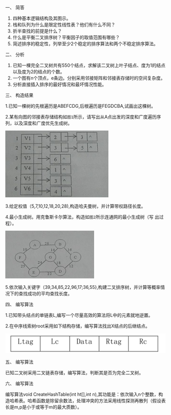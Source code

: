 一、 简答

1. 四种基本逻辑结构及其图示。
2. 栈和队列为什么是限定性线性表？他们有什么不同？
3. 折半查找的前提是什么？
4. 什么是平衡二叉排序树？平衡因子的取值范围有哪些？
5. 简述排序的稳定性，列举至少2个稳定的排序算法和两个不稳定排序算法。

二、 分析

1. 已知一棵完全二叉树共有550个结点，求解该二叉树上叶子结点、度为1的结点以及度为2的结点的个数。
2. 一个图有n个顶点，e条边。分别采用邻接矩阵和邻接表存储时的空间复杂度。
3. 分析直接插入排序的最好情况和最坏情况性能。

三、 构造结果

1.已知一棵树的先根遍历是ABEFCDG,后根遍历是FEGDCBA,试画出这棵树。

2.某有向图的邻接表存储结构如`图1`所示，请写出从A点出发的深度和广度遍历序列，以及深度和广度优先生成树。

![image-20201107160841614](image-20201107160841614.png)

3.给定权值（5,7,10,12,18,20,28),构造哈夫曼树，并计算带权路径长度。

4.最小生成树。用克鲁斯卡尔算法，构造如`图2`所示连通网的最小生成树（写
出过程）。

![image-20201107162451672](image-20201107162451672.png)

5.依次输入关键字（39,34,85,22,96,17;36,55},构建二叉排序树，并计算等概率情况下的查找成功的平均查找长度。

四、 编写算法

1.已知带头结点的单链表L,编写一个尽量高效的算法将L中的元素就地逆置。

2.在中序线索树root采用如下结构存储，编写算法找出X结点的后继结点。

![image-20201107151927520](image-20201107151927520.png)

五、 编写算法

已知二叉树采用二叉链表存储，编写算法，判断其是否为完全二叉树。

六、 编写算法

编写算法void CreateHashTable(int ht[],int n),其功能是：依次输入n个整数，构造哈希表。哈希函数是除留余数法，处理冲突的方法采用线性探测再散列（假设表长是m,p是小于或等于m的最大质数）。